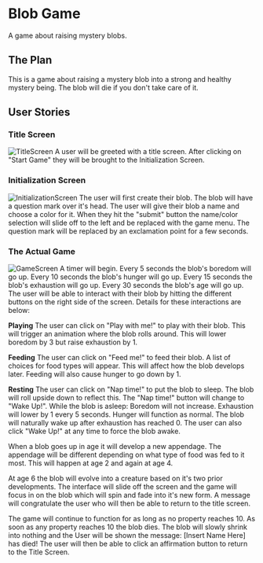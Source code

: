 # Blob Game
A game about raising mystery blobs.
## The Plan
This is a game about raising a mystery blob into a strong and healthy mystery being. The blob will die if you don't take care of it.
## User Stories
### Title Screen
![TitleScreen](https://share.balsamiq.com/c/gzFzqiKeFPi4g7SFrv4R1T.png)
A user will be greeted with a title screen. After clicking on "Start Game" they will be brought to the Initialization Screen.
### Initialization Screen
![InitializationScreen](https://share.balsamiq.com/c/8oqEaXE4FjpNA6cAHGutmE.png)
The user will first create their blob. The blob will have a question mark over it's head. The user will give their blob a name and choose a color for it. When they hit the "submit" button the name/color selection will slide off to the left and be replaced with the game menu. The question mark will be replaced by an exclamation point for a few seconds.
### The Actual Game
![GameScreen](https://share.balsamiq.com/c/pDibM9tyMPss8kKGzrTUiy.png)
A timer will begin. Every 5 seconds the blob's boredom will go up. Every 10 seconds the blob's hunger will go up. Every 15 seconds the blob's exhaustion will go up. Every 30 seconds the blob's age will go up. The user will be able to interact with their blob by hitting the different buttons on the right side of the screen. Details for these interactions are below:

**Playing**
The user can click on "Play with me!" to play with their blob. This will trigger an animation where the blob rolls around. This will lower boredom by 3 but raise exhaustion by 1.

**Feeding**
The user can click on "Feed me!" to feed their blob. A list of choices for food types will appear. This will affect how the blob develops later. Feeding will also cause hunger to go down by 1.

**Resting**
The user can click on "Nap time!" to put the blob to sleep. The blob will roll upside down to reflect this. The "Nap time!" button will change to "Wake Up!". While the blob is asleep: Boredom will not increase. Exhaustion will lower by 1 every 5 seconds. Hunger will function as normal. The blob will naturally wake up after exhaustion has reached 0. The user can also click "Wake Up!" at any time to force the blob awake.

When a blob goes up in age it will develop a new appendage. The appendage will be different depending on what type of food was fed to it most. This will happen at age 2 and again at age 4.

At age 6 the blob will evolve into a creature based on it's two prior developments. The interface will slide off the screen and the game will focus in on the blob which will spin and fade into it's new form. A message will congratulate the user who will then be able to return to the title screen.

The game will continue to function for as long as no property reaches 10. As soon as any property reaches 10 the blob dies. The blob will slowly shrink into nothing and the User will be shown the message: [Insert Name Here] has died! The user will then be able to click an affirmation button to return to the Title Screen.

